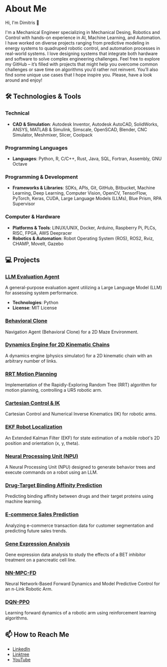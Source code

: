 # About Me

Hi, I'm Dimitris 👋

I'm a Mechanical Engineer specializing in Mechanical Desing, Robotics and Control with hands-on experience in AI, Machine Learning, and Automation. I have worked on diverse projects ranging from predictive modeling in energy systems to quadruped robotic control, and automation processes in real-world systems. I love designing systems that integrate both hardware and software to solve complex engineering challenges. Feel free to explore my GitHub – it’s filled with projects that might help you overcome common challenges or save time on algorithms you’d rather not reinvent. You’ll also find some unique use cases that I hope inspire you. Please, have a look around and enjoy!


## 🛠️ Technologies & Tools

### Technical
- **CAD & Simulation**: Autodesk Inventor, Autodesk AutoCAD, SolidWorks, ANSYS, MATLAB & Simulink, Simscale, OpenSCAD, Blender, CNC Simulator, Meshmixer, Slicer, Coolpack

### Programming Languages
- **Languages**: Python, R, C/C++, Rust, Java, SQL, Fortran, Assembly, GNU Octave

### Programming & Development
- **Frameworks & Libraries**: SDKs, APIs, Git, GitHub, Bitbucket, Machine Learning, Deep Learning, Computer Vision, OpenCV, TensorFlow, PyTorch, Keras, CUDA, Large Language Models (LLMs), Blue Prism, RPA Supervisor

### Computer & Hardware
- **Platforms & Tools**: LINUX/UNIX, Docker, Arduino, Raspberry Pi, PLCs, RISC, FPGA, AWS Deepracer
- **Robotics & Automation**: Robot Operating System (ROS), ROS2, Rviz, CHAMP, MoveIt, Gazebo


## 💻 Projects

### [LLM Evaluation Agent](https://github.com/your-profile/llm-evaluation-agent)
A general-purpose evaluation agent utilizing a Large Language Model (LLM) for assessing system performance.
- **Technologies**: Python
- **License**: MIT License

### [Behavioral Clone](https://github.com/your-profile/behavioral-clone)
Navigation Agent (Behavioral Clone) for a 2D Maze Environment.

### [Dynamics Engine for 2D Kinematic Chains](https://github.com/your-profile/dynamics-engine-2d-kinematic-chains)
A dynamics engine (physics simulator) for a 2D kinematic chain with an arbitrary number of links.

### [RRT Motion Planning](https://github.com/your-profile/rrt-motion-planning)
Implementation of the Rapidly-Exploring Random Tree (RRT) algorithm for motion planning, controlling a UR5 robotic arm.

### [Cartesian Control & IK](https://github.com/your-profile/cartesian-control-IK)
Cartesian Control and Numerical Inverse Kinematics (IK) for robotic arms.

### [EKF Robot Localization](https://github.com/your-profile/ekf-robot-localization)
An Extended Kalman Filter (EKF) for state estimation of a mobile robot's 2D position and orientation (x, y, theta).

### [Neural Processing Unit (NPU)](https://github.com/your-profile/npu)
A Neural Processing Unit (NPU) designed to generate behavior trees and execute commands on a robot using an LLM.

### [Drug-Target Binding Affinity Prediction](https://github.com/your-profile/drug-target-binding-affinity-prediction)
Predicting binding affinity between drugs and their target proteins using machine learning.

### [E-commerce Sales Prediction](https://github.com/your-profile/ecommerce-sales-prediction)
Analyzing e-commerce transaction data for customer segmentation and predicting future sales trends.

### [Gene Expression Analysis](https://github.com/your-profile/gene-expression-analysis)
Gene expression data analysis to study the effects of a BET inhibitor treatment on a pancreatic cell line.

### [NN-MPC-FD](https://github.com/your-profile/nn-mpc-fd)
Neural Network-Based Forward Dynamics and Model Predictive Control for an n-Link Robotic Arm.

### [DQN-PPO](https://github.com/your-profile/dqn-ppo)
Learning forward dynamics of a robotic arm using reinforcement learning algorithms.


## 📫 How to Reach Me
- [LinkedIn](https://www.linkedin.com/in/anastasiou-dimitris/)
- [Linktree](https://linktr.ee/dimitris.anastasiou)
- [YouTube](https://www.youtube.com/@da-labs)




<!--
**dimitris-anastasiou/dimitris-anastasiou** is a ✨ _special_ ✨ repository because its `README.md` (this file) appears on your GitHub profile.

Here are some ideas to get you started:

- 🔭 I’m currently working on ...
- 🌱 I’m currently learning ...
- 👯 I’m looking to collaborate on ...
- 🤔 I’m looking for help with ...
- 💬 Ask me about ...
- 📫 How to reach me: ...
- 😄 Pronouns: ...
- ⚡ Fun fact: ...
-->
